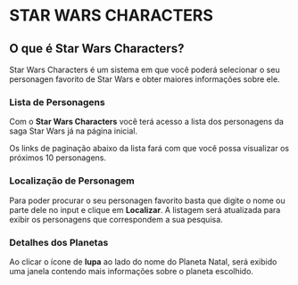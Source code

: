 # STAR WARS CHARACTERS

## O que é Star Wars Characters?

Star Wars Characters é um sistema em que você poderá selecionar o seu personagen favorito de Star Wars e obter maiores informações sobre ele.

### Lista de Personagens

Com o **Star Wars Characters** você terá acesso a lista dos personagens da saga Star Wars já na página inicial.

Os links de paginação abaixo da lista fará com que você possa visualizar os próximos 10 personagens.
### Localização de Personagem

Para poder procurar o seu personagen favorito basta que digite o nome ou parte dele no input e clique em **Localizar**. A listagem será atualizada para exibir os personagens que correspondem a sua pesquisa.

### Detalhes dos Planetas

Ao clicar o ícone de **lupa** ao lado do nome do Planeta Natal, será exibido uma janela contendo mais informações sobre o planeta escolhido.